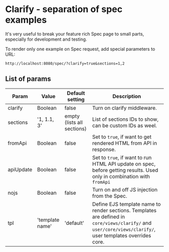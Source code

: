 # Clarify - separation of spec examples

It's very useful to break your feature rich Spec page to small parts, especially for development and testing.

To render only one example on Spec request, add special parameters to URL:

```
http://localhost:8080/spec/?clarify=true&sections=1,2
```

## List of params

| Param | Value | Default setting | Description |
|---|---|---|---|
| clarify | Boolean | false | Turn on clarify middleware. |
| sections | '1, 1.1, 3' | empty (lists all sections) | List of sections IDs to show, can be custom IDs as weel. |
| fromApi | Boolean | false | Set to `true`, if want to get rendered HTML from API in response. |
| apiUpdate | Boolean | false | Set to `true`, if want to run HTML API update on spec, before getting results. Used only in combination with `fromApi` |
| nojs | Boolean | false | Turn on and off JS injection from the Spec. |
| tpl | 'template name' | 'default' | Define EJS template name to render sections. Templates are defined in `core/views/clarify/` and `user/core/views/clarify/`, user templates overrides core. |
